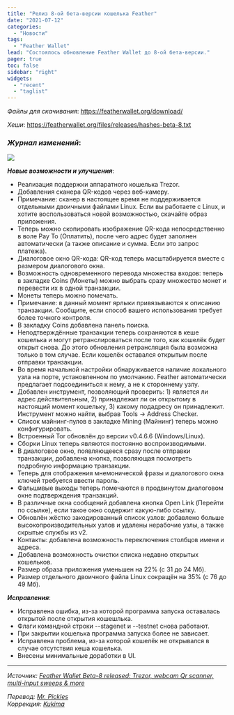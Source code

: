 ```yaml
---
title: "Релиз 8-ой бета-версии кошелька Feather"
date: "2021-07-12"
categories:
  - "Новости"
tags:
  - "Feather Wallet"
lead: "Состоялось обновление Feather Wallet до 8-ой бета-версии."
pager: true
toc: false
sidebar: "right"
widgets:
  - "recent"
  - "taglist"
---
```


_Файлы для скачивания_: https://featherwallet.org/download/  

_Хеши_: https://featherwallet.org/files/releases/hashes-beta-8.txt  

### _Журнал изменений_:  

![](/img/post/2021-07-12-feather-beta8-released-trezor-webcam-qr/01.jpg)

_**Новые возможности и улучшения**_:
- Реализация поддержки аппаратного кошелька Trezor.
- Добавления сканера QR-кодов через веб-камеру.
- Примечание: сканер в настоящее время не поддерживается отдельными двоичными файлами Linux. Если вы работаете с Linux, и хотите воспользоваться новой возможностью, скачайте образ приложения.
- Теперь можно скопировать изображение QR-кода непосредственно в воле Pay To (Оплатить), после чего адрес будет заполнен автоматически (а также описание и сумма. Если это запрос платежа).
- Диалоговое окно QR-кода: QR-код теперь масштабируется вместе с размером диалогового окна.
- Возможность одновременного перевода множества входов: теперь в закладке Coins (Монеты) можно выбрать сразу множество монет и перевести их в одной транзакции.
- Монеты теперь можно помечать.
- Примечание: в данный момент ярлыки привязываются к описанию транзакции. Сообщите, если способ вашего использования требует более точного контроля.
- В закладку Coins добавлена панель поиска.
- Неподтверждённые транзакции теперь сохраняются в кеше кошелька и могут ретранслироваться после того, как кошелёк будет открыт снова. До этого обновления ретрансляция была возможна только в том случае. Если кошелёк оставался открытым после отправки транзакции.
- Во время начальной настройки обнаруживается наличие локального узла на порте, установленном по умолчанию. Feather автоматически предлагает подсоединиться к нему, а не к стороннему узлу.
- Добавлен инструмент, позволяющий проверить: 1) является ли адрес действительным, 2) принадлежит ли он открытому в настоящий момент кошельку, 3) какому подадресу он принадлежит. Инструмент можно найти, выбрав Tools → Address Checker.
- Список майнинг-пулов в закладке Mining (Майнинг) теперь можно конфигурировать.
- Встроенный Tor обновлён до версии v0.4.6.6 (Windows/Linux).
- Сборки Linux теперь являются постоянно воспроизводимыми.
- В диалоговое окно, появляющееся сразу после отправки транзакции, добавлена кнопка, позволяющая посмотреть подробную информацию транзакции.
- Теперь для отображения мнемонической фразы и диалогового окна ключей требуется ввести пароль.
- Фальшивые выходы теперь помечаются в продвинутом диалоговом окне подтверждения транзакций.
- В различные окна сообщений добавлена кнопка Open Link (Перейти по ссылке), если такое окно содержит какую-либо ссылку.
- Обновлён жёстко закодированный список узлов: добавлено больше высокопроизводительных узлов и удалены нерабочие узлы, а также скрытые службы из v2.
- Контакты: добавлена возможность переключения столбцов имени и адреса.
- Добавлена возможность очистки списка недавно открытых кошельков.
- Размер образа приложения уменьшен на 22% (с 31 до 24 Мб).
- Размер отдельного двоичного файла Linux сокращён на 35% (с 76 до 49 Мб).

_**Исправления**_:
- Исправлена ошибка, из-за которой программа запуска оставалась открытой после открытия кошешлька.
- Флаги командной строки --stagenet и --testnet снова работают.
- При закрытии кошелька программа запуска более не зависает.
- Исправлена проблема, из-за которой кошелёк не открывался в случае отсутствия кеша кошелька.
- Внесены минимальные доработки в UI.

---

_Источник: [Feather Wallet Beta-8 released: Trezor, webcam Qr scanner, multi-input sweeps & more](https://www.reddit.com/r/Monero/comments/oiadja/feather_wallet_beta8_released_trezor_webcam_qr/)_

_Перевод: [Mr. Pickles](https://t.me/v1docq47)_  
_Коррекция: [Kukima](https://t.me/Kukima)_
